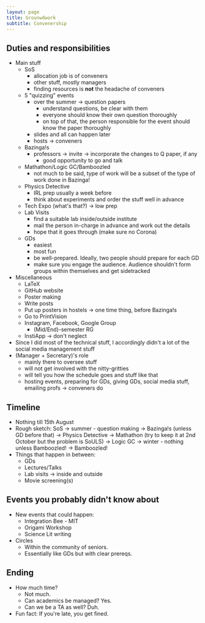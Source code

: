 ```yaml
---
layout: page
title: Grounwdwork
subtitle: Convenership
---
```


## Duties and responsibilities
* Main stuff
    - SoS
        + allocation job is of conveners
        + other stuff, mostly managers
        + finding resources is __not__ the headache of conveners
    - 5 "quizzing" events
        + over the summer → question papers
            * understand questions, be clear with them
            * everyone should know their own question thoroughly
            * on top of that, the person responsible for the event should know the paper thoroughly
        + slides and all can happen later
        + hosts → conveners
    - Bazinga!s
        + professors → invite → incorporate the changes to Q paper, if any
            * good opportunity to go and talk
    - Mathathon/Logic GC/Bamboozled
        + not much to be said, type of work will be a subset of the type of work done in Bazinga!
    - Physics Detective
        + IRL prep usually a week before
        + think about experiments and order the stuff well in advance
    - Tech Expo (what's that?) → low prep
    - Lab Visits
        + find a suitable lab inside/outside institute
        + mail the person in-charge in advance and work out the details
        + hope that it goes through (make sure no Corona)
    - GDs
        + easiest
        + most fun
        + be well-prepared. Ideally, two people should prepare for each GD
        + make sure you engage the audience. Audience shouldn't form groups within themselves and get sidetracked
* Miscellaneous
    - LaTeX
    - GitHub website
    - Poster making
    - Write posts
    - Put up posters in hostels → one time thing, before Bazinga!s
    - Go to PrintVision
    - Instagram, Facebook, Google Group
        + (Mid/End)-semester RG
    - InstiApp → don't neglect
* Since I did most of the technical stuff, I accordingly didn't a lot of the social media management stuff
* (Manager + Secretary)'s role
    - mainly there to oversee stuff
    - will not get involved with the nitty-gritties
    - will tell you how the schedule goes and stuff like that
    - hosting events, preparing for GDs, giving GDs, social media stuff, emailing profs → conveners do

## Timeline
* Nothing till 15th August
* Rough sketch: SoS → summer - question making → Bazinga!s (unless GD before that) → Physics Detective → Mathathon (try to keep it at 2nd October but the problem is SoULS) → Logic GC → winter - nothing unless Bamboozled! → Bamboozled!
* Things that happen in between:
    - GDs
    - Lectures/Talks
    - Lab visits → inside and outside
    - Movie screening(s)

## Events you probably didn't know about
* New events that could happen:
    - Integration Bee - MIT
    - Origami Workshop
    - Science Lit writing
* Circles
    - Within the community of seniors. 
    - Essentially like GDs but with clear prereqs.

## Ending
* How much time?
    - Not much.
    - Can academics be managed? Yes.
    - Can we be a TA as well? Duh.
* Fun fact: If you're late, you get fined.